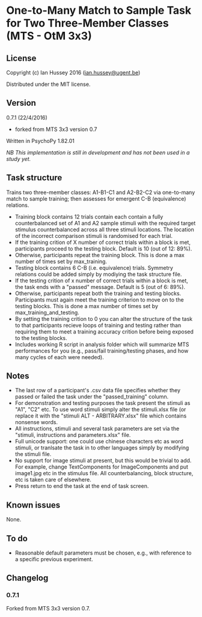 # One-to-Many Match to Sample Task for Two Three-Member Classes (MTS - OtM 3x3)

## License
Copyright (c) Ian Hussey 2016 (ian.hussey@ugent.be)

Distributed under the MIT license.

## Version
0.7.1 (22/4/2016)

- forked from MTS 3x3 version 0.7

Written in PsychoPy 1.82.01

*NB This implementation is still in development and has not been used in a study yet.* 

## Task structure
Trains two three-member classes: A1-B1-C1 and A2-B2-C2 via one-to-many match to sample training; then assesses for emergent C-B (equivalence) relations.

- Training block contains 12 trials contain each contain a fully counterbalanced set of A1 and A2 sample stimuli with the required target stimulus counterbalanced across all three stimuli locations. The location of the incorrect comparison stimuli is randomised for each trial.
- If the training crition of X number of correct trials within a block is met, participants proceed to the testing block. Default is 10 (out of 12: 89%).
- Otherwise, participants repeat the training block. This is done a max number of times set by max_training.
- Testing block contains 6 C-B (i.e. equivalence) trials. Symmetry relations could be added simply by modiying the task structure file.
-  If the testing crition of x number of correct trials within a block is met, the task ends with a "passed" message. Default is 5 (out of 6: 89%).
- Otherwise, participants repeat both the training and testing blocks. Participants must again meet the training criterion to move on to the testing blocks. This is done a max number of times set by max_training_and_testing.
- By setting the training crition to 0 you can alter the structure of the task to that participants recieve loops of training and testing rather than requiring them to meet a training accuracy crition before being exposed to the testing blocks.  
- Includes working R script in analysis folder which will summarize MTS performances for you (e.g., pass/fail training/testing phases, and how many cycles of each were needed).

## Notes
- The last row of a participant's .csv data file specifies whether they passed or failed the task under the "passed_training" column.
- For demonstration and testing purposes the task present the stimuli as "A1", "C2" etc. To use word stimuli simply alter the stimuli.xlsx file (or replace it with the "stimuli ALT - ARBITRARY.xlsx" file which contains nonsense words.
- All instructions, stimuli and several task parameters are set via the "stimuli, instructions and parameters.xlsx" file.
- Full unicode support: one could use chinese characters etc as word stimuli, or tranlsate the task in to other languages simply by modifying the stimuli file. 
- No support for image stimuli at present, but this would be trivial to add. For example, change TextComponents for ImageComponents and put image1.jpg etc in the stimulus file. All counterbalancing, block structure, etc is taken care of elsewhere.
- Press return to end the task at the end of task screen.

## Known issues
None.

## To do
- Reasonable default parameters must be chosen, e.g., with reference to a specific previous experiment.

## Changelog
### 0.7.1
Forked from MTS 3x3 version 0.7. 
